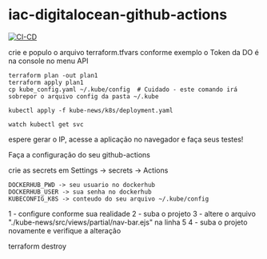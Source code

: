 # iac-digitalocean-github-actions
[![CI-CD](https://github.com/desafios-08-2022/iac-digitalocean-github-actions/actions/workflows/ci-cd.yml/badge.svg?branch=main)](https://github.com/desafios-08-2022/iac-digitalocean-github-actions/actions/workflows/ci-cd.yml)

crie e populo o arquivo terraform.tfvars conforme exemplo
o Token da DO é na console no menu API

```
terraform plan -out plan1
terraform apply plan1
cp kube_config.yaml ~/.kube/config  # Cuidado - este comando irá sobrepor o arquivo config da pasta ~/.kube

kubectl apply -f kube-news/k8s/deployment.yaml
```
```
watch kubectl get svc
```

espere gerar o IP, acesse a aplicação no navegador e faça seus testes!



Faça a configuração do seu github-actions

crie as secrets em Settings -> secrets -> Actions

```
DOCKERHUB_PWD -> seu usuario no dockerhub
DOCKERHUB_USER -> sua senha no dockerhub
KUBECONFIG_K8S -> conteudo do seu arquivo ~/.kube/config
```

1 - configure conforme sua realidade
2 - suba o projeto
3 - altere o arquivo "./kube-news/src/views/partial/nav-bar.ejs" na linha 5
4 - suba o projeto novamente e verifique a alteração


terraform destroy